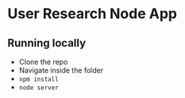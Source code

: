 # User Research Node App

## Running locally
- Clone the repo
- Navigate inside the folder
- `npm install`
- `node server`
